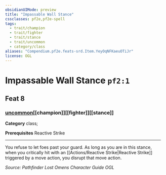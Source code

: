 ```yaml
---
obsidianUIMode: preview
title: "Impassable Wall Stance"
cssclasses: pf2e,pf2e-spell
tags:
  - trait/champion
  - trait/fighter
  - trait/stance
  - trait/uncommon
  - category/class
aliases: "Compendium.pf2e.feats-srd.Item.YeyOqNFKaeuOTiJr"
license: OGL
---
```

# Impassable Wall Stance `pf2:1`
## Feat 8
### [uncommon](uncommon "Uncommon Rarity Trait")[[champion]][[fighter]][[stance]]

**Category** class; 



**Prerequisites** Reactive Strike
* * *
You refuse to let foes past your guard. As long as you are in this stance, when you critically hit with an [[Actions/Reactive Strike|Reactive Strike]] triggered by a move action, you disrupt that move action.

*Source: Pathfinder Lost Omens Character Guide*
*OGL*